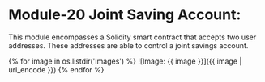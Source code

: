 # Module-20 Joint Saving Account:

This module encompasses a Solidity smart contract that accepts two user addresses. These addresses are able to control a joint savings account. 

  {% for image in os.listdir('Images') %}
    ![Image: {{ image }}]({{ image | url_encode }})
  {% endfor %}
  
